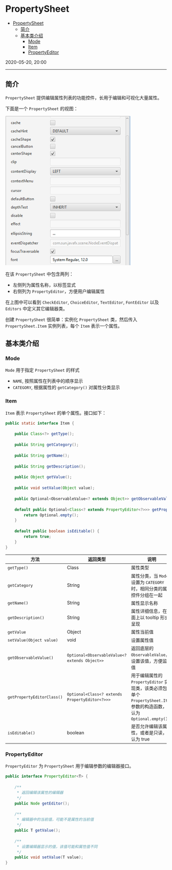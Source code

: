 # PropertySheet

- [PropertySheet](#propertysheet)
  - [简介](#%e7%ae%80%e4%bb%8b)
  - [基本类介绍](#%e5%9f%ba%e6%9c%ac%e7%b1%bb%e4%bb%8b%e7%bb%8d)
    - [Mode](#mode)
    - [Item](#item)
    - [PropertyEditor](#propertyeditor)

2020-05-20, 20:00
***

## 简介

`PropertySheet` 提供编辑属性列表的功能控件，长用于编辑和可视化大量属性。

下面是一个 `PropertySheet` 的视图：

![PropertySheet](images/2020-05-20-20-07-20.png)

在该 `PropertySheet` 中包含两列：

- 左侧列为属性名称，以标签显式
- 右侧列为 `PropertyEditor`，方便用户编辑属性

在上图中可以看到 `CheckEditor`, `ChoiceEditor`, `TextEditor`, `FontEditor` 以及 `Editors` 中定义其它编辑器类。

创建 `PropertySheet` 很简单：实例化 `PropertySheet` 类，然后传入 `PropertySheet.Item` 实例列表，每个 `Item` 表示一个属性。

## 基本类介绍

### Mode

`Mode` 用于指定 `PropertySheet` 的样式

- `NAME`, 按照属性在列表中的顺序显示
- `CATEGORY`, 根据属性的 `getCategory()` 对属性分类显示

### Item

`Item` 表示 `PropertySheet` 的单个属性。接口如下：

```java
public static interface Item {

    public Class<?> getType();

    public String getCategory();

    public String getName();

    public String getDescription();

    public Object getValue();

    public void setValue(Object value);

    public Optional<ObservableValue<? extends Object>> getObservableValue();

    default public Optional<Class<? extends PropertyEditor<?>>> getPropertyEditorClass() {
        return Optional.empty();
    }

    default public boolean isEditable() {
        return true;
    }
}
```

| 方法          | 返回类型 | 说明               |
| ------------- | -------- | ------------------ |
| `getType()`   | Class    | 属性类型                                |
| `getCategory` | String   | 属性分类，当 `Mode` 设置为 `CATEGORY` 时，相同分类的属性控件分组在一起 |
|`getName()`|String|属性显示名称|
|`getDescription()`|String|属性详细信息，在界面上以 tooltip 形式呈现|
|`getValue`|Object|属性当前值|
|`setValue(Object value)`|void|设置属性值|
|`getObservableValue()`|`Optional<ObservableValue<? extends Object>>`|返回底层的 `ObservableValue`，设置该值，方便监听值|
|`getPropertyEditorClass()`|`Optional<Class<? extends PropertyEditor<?>>>`|用于编辑属性的 `PropertyEditor` 实现类，该类必须包含单个 `PropertySheet.Item` 参数的构造函数，默认为 `Optional.empty()`|
|`isEditable()`|boolean|是否允许编辑该属性，或者是只读，默认为 true|

### PropertyEditor

`PropertyEditor` 为 `PropertySheet` 用于编辑参数的编辑器接口。

```java
public interface PropertyEditor<T> {

    /**
     * 返回编辑该属性的编辑器
     */
    public Node getEditor();

    /**
     * 编辑器中的当前值，可能不是属性的当前值
     */
    public T getValue();

    /**
     * 设置编辑器显示的值，该值可能和属性值不同
     */
    public void setValue(T value);
}
```


